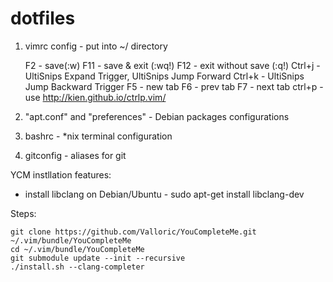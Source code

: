 dotfiles
========

1) vimrc config - put into ~/ directory
	
	F2 - save(:w)
	F11 - save & exit (:wq!)
	F12 - exit without save (:q!)
	Ctrl+j - UltiSnips Expand Trigger, UltiSnips Jump Forward
	Ctrl+k - UltiSnips Jump Backward Trigger
	F5  - new tab
	F6  - prev tab
	F7  - next tab 
	ctrl+p - use http://kien.github.io/ctrlp.vim/
	
2) "apt.conf" and "preferences"  - Debian packages configurations
3) bashrc - *nix terminal configuration
4) gitconfig - aliases for git


YCM  instllation features:
- install libclang on Debian/Ubuntu - sudo apt-get install libclang-dev

Steps:

	git clone https://github.com/Valloric/YouCompleteMe.git ~/.vim/bundle/YouCompleteMe
	cd ~/.vim/bundle/YouCompleteMe
	git submodule update --init --recursive
	./install.sh --clang-completer
